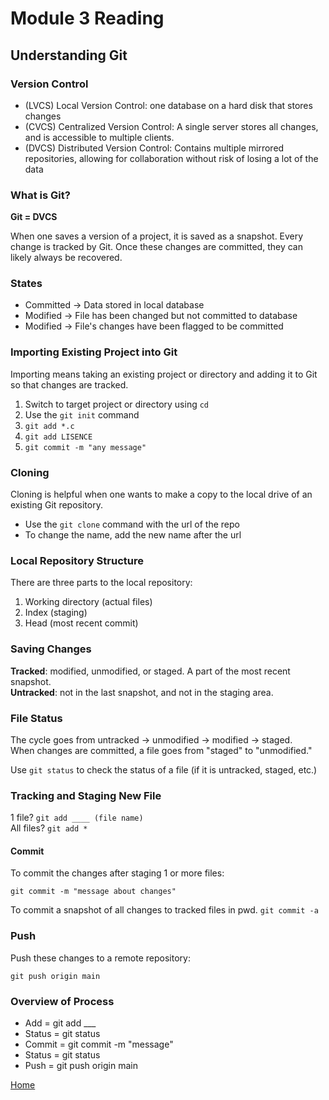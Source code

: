 # Module 3 Reading

## Understanding Git

### Version Control

* (LVCS) Local Version Control: one database on a hard disk that stores changes
* (CVCS) Centralized Version Control: A single server stores all changes, and is accessible to multiple clients. 
* (DVCS) Distributed Version Control: Contains multiple mirrored repositories, allowing for collaboration without risk of losing a lot of the data

### What is Git?

**Git = DVCS**

When one saves a version of a project, it is saved as a snapshot. Every change is tracked by Git. Once these changes are committed, they can likely always be recovered. 

### States

* Committed -> Data stored in local database
* Modified -> File has been changed but not committed to database
* Modified -> File's changes have been flagged to be committed

### Importing Existing Project into Git

Importing means taking an existing project or directory and adding it to Git so that changes are tracked. 

1. Switch to target project or directory using `cd`
1. Use the `git init` command
1. `git add *.c`
1. `git add LISENCE`
1. `git commit -m "any message"`

### Cloning

Cloning is helpful when one wants to make a copy to the local drive of an existing Git repository.  

* Use the `git clone` command with the url of the repo
* To change the name, add the new name after the url

### Local Repository Structure

There are three parts to the local repository:
1. Working directory (actual files)
1. Index (staging)
1. Head (most recent commit)

### Saving Changes

**Tracked**: modified, unmodified, or staged. A part of the most recent snapshot.  
**Untracked**: not in the last snapshot, and not in the staging area.

### File Status

The cycle goes from untracked -> unmodified -> modified -> staged.   
When changes are committed, a file goes from "staged" to "unmodified."

Use `git status` to check the status of a file (if it is untracked, staged, etc.)

### Tracking and Staging New File

1 file? `git add ____ (file name)`   
All files? `git add *`

#### Commit

To commit the changes after staging 1 or more files:

`git commit -m "message about changes"`

To commit a snapshot of all changes to tracked files in pwd.
`git commit -a` 

### Push

Push these changes to a remote repository:

`git push origin main`

### Overview of Process

* Add = git add ___
* Status = git status
* Commit = git commit -m "message"
* Status = git status
* Push = git push origin main


[Home](https://peymade.github.io/reading-notes/)